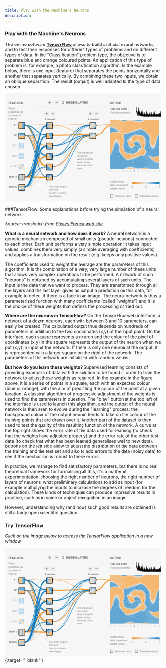 ```yaml
---
title: Play with the Machine's Neurons
description:
---
```

### Play with the Machine's Neurons

The online software **[TensorFlow](https://www.tensorflow.org/overview/)** allows to build artificial neural networks and to test their responses for different types of problems and on different types of data. In the "Classification" problem type, the objective is to separate blue and orange coloured points. An application of this type of problem is, for example, a photo classification algorithm. In the example below, there is one input (feature) that separates the points horizontally and another that separates vertically. By combining these two inputs, we obtain an oblique separation. The result (output) is well adapted to the type of data chosen.

![Tensor flow playground view](../Images/tensor-flow.png)


###TensorFlow: Some explanations before trying the simulation of a neural network

_Source: translation from [Pixees French web site](https://pixees.fr/jouez-avec-les-neurones-de-la-machine/)_

**What is a neural network and how does it work?**
A neural network is a generic mechanism composed of small units (pseudo-neurons) connected to each other. Each unit performs a very simple operation: it takes input values, combines them very simply (a simple averaging with coefficients) and applies a transformation on the result (e.g. keeps only positive values).

The coefficients used to weight the average are the parameters of this algorithm. It is the combination of a very, very large number of these units that allows very complex operations to be performed. A network of such "neurons" is obtained by accumulating several layers of such units. The input is the data that we want to process. They are transformed through all the layers and the last layer gives as output a prediction on this data, for example to detect if there is a face in an image. The neural network is thus a parameterized function with many coefficients (called "weights") and it is the choice of these weights that defines the processing carried out.

**Where are the neurons in TensorFlow?**
On the TensorFlow web interface, a network of a dozen neurons, each with between 3 and 10 parameters, can easily be created. The calculated output thus depends on hundreds of parameters in addition to the two coordinates (x,y) of the input point. On the interface, each square represents a neuron and the colour of the pixel of coordinates (x,y) in the square represents the output of the neuron when we put (x,y) in input of the network. If there is only one neuron at the output, it is represented with a larger square on the right of the network. The parameters of the network are initialized with random values.

**But how do you learn these weights?**
Supervised learning consists of providing examples of data with the solution to be found in order to train the network to adjust these weights as required. In the example in the figure above, it is a series of points in a square, each with an expected colour (blue or orange), with the aim of predicting the colour of the point at a given location.  A classical algorithm of progressive adjustment of the weights is used to find the parameters in question.
The "play" button at the top left of the interface is used to launch this algorithm, and the output of the neural network is then seen to evolve during the "learning" process: the background colour of the output neuron tends to take on the colour of the training points that are drawn over it. Another part of the dataset is then used to test the quality of the resulting function of the network. A curve at the top right shows the error rate of the data used for learning (to check that the weights have adjusted properly) and the error rate of the other test data (to check that what has been learned generalises well to new data). Buttons on the left side allow to adjust the distribution of the data between the training and the test set and also to add errors to the data (noisy data) to see if the mechanism is robust to these errors.

In practice, we manage to find satisfactory parameters, but there is no real theoretical framework for formalising all this, it's a matter of experimentation: choosing the right number of neurons, the right number of layers of neurons, what preliminary calculations to add as input (for example multiplying the inputs to increase the degrees of freedom for the calculation).
These kinds of techniques can produce impressive results in practice, such as in voice or object recognition in an image.

However, understanding why (and how) such good results are obtained is still a fairly open scientific question.

### Try TensorFlow

_Click on the image below to access the TensorFlow application in a new window_

[![TensorFlow playground view](../Images/tensor-flow.png)](https://playground.tensorflow.org/#activation=tanh&amp;batchSize=8&amp;dataset=circle&amp;regDataset=reg-plane&amp;learningRate=0.03&amp;regularizationRate=0&amp;noise=10&amp;networkShape=5,2&amp;seed=0.02708&amp;showTestData=false&amp;discretize=false&amp;percTrainData=50&amp;x=true&amp;y=true&amp;xTimesY=false&amp;xSquared=false&amp;ySquared=false&amp;cosX=false&amp;sinX=false&amp;cosY=false&amp;sinY=false&amp;collectStats=false&amp;problem=classification&amp;initZero=false&amp;hideText=false;target=blank){:target="_blank" }
